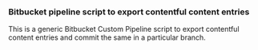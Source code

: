### Bitbucket pipeline script to export contentful content entries
This is a generic Bitbucket Custom Pipeline script to export contentful content entries and commit the same in a particular branch.
